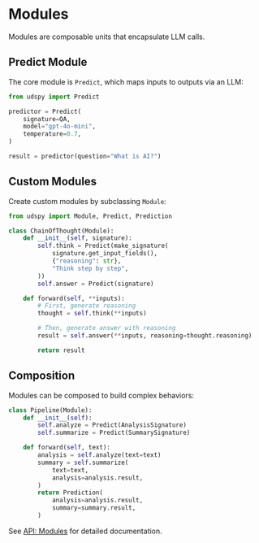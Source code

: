 # Modules

Modules are composable units that encapsulate LLM calls.

## Predict Module

The core module is `Predict`, which maps inputs to outputs via an LLM:

```python
from udspy import Predict

predictor = Predict(
    signature=QA,
    model="gpt-4o-mini",
    temperature=0.7,
)

result = predictor(question="What is AI?")
```

## Custom Modules

Create custom modules by subclassing `Module`:

```python
from udspy import Module, Predict, Prediction

class ChainOfThought(Module):
    def __init__(self, signature):
        self.think = Predict(make_signature(
            signature.get_input_fields(),
            {"reasoning": str},
            "Think step by step",
        ))
        self.answer = Predict(signature)

    def forward(self, **inputs):
        # First, generate reasoning
        thought = self.think(**inputs)

        # Then, generate answer with reasoning
        result = self.answer(**inputs, reasoning=thought.reasoning)

        return result
```

## Composition

Modules can be composed to build complex behaviors:

```python
class Pipeline(Module):
    def __init__(self):
        self.analyze = Predict(AnalysisSignature)
        self.summarize = Predict(SummarySignature)

    def forward(self, text):
        analysis = self.analyze(text=text)
        summary = self.summarize(
            text=text,
            analysis=analysis.result,
        )
        return Prediction(
            analysis=analysis.result,
            summary=summary.result,
        )
```

See [API: Modules](../api/module.md) for detailed documentation.
